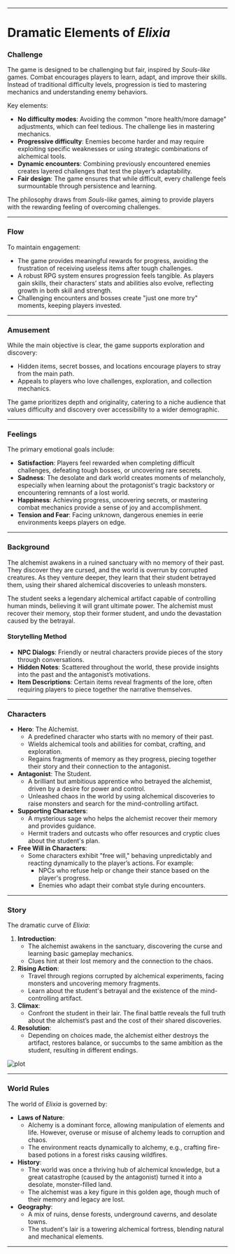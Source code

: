 
---

# Dramatic Elements of *Elixia*

### **Challenge**
The game is designed to be challenging but fair, inspired by *Souls-like* games. Combat encourages players to learn, adapt, and improve their skills. Instead of traditional difficulty levels, progression is tied to mastering mechanics and understanding enemy behaviors.

Key elements:
- **No difficulty modes**: Avoiding the common "more health/more damage" adjustments, which can feel tedious. The challenge lies in mastering mechanics.
- **Progressive difficulty**: Enemies become harder and may require exploiting specific weaknesses or using strategic combinations of alchemical tools.
- **Dynamic encounters**: Combining previously encountered enemies creates layered challenges that test the player’s adaptability.
- **Fair design**: The game ensures that while difficult, every challenge feels surmountable through persistence and learning.

The philosophy draws from *Souls-like* games, aiming to provide players with the rewarding feeling of overcoming challenges.

---

### **Flow**
To maintain engagement:
- The game provides meaningful rewards for progress, avoiding the frustration of receiving useless items after tough challenges.
- A robust RPG system ensures progression feels tangible. As players gain skills, their characters’ stats and abilities also evolve, reflecting growth in both skill and strength.
- Challenging encounters and bosses create "just one more try" moments, keeping players invested.

---

### **Amusement**
While the main objective is clear, the game supports exploration and discovery:
- Hidden items, secret bosses, and locations encourage players to stray from the main path.
- Appeals to players who love challenges, exploration, and collection mechanics.

The game prioritizes depth and originality, catering to a niche audience that values difficulty and discovery over accessibility to a wider demographic.

---

### **Feelings**
The primary emotional goals include:
- **Satisfaction**: Players feel rewarded when completing difficult challenges, defeating tough bosses, or uncovering rare secrets.
- **Sadness**: The desolate and dark world creates moments of melancholy, especially when learning about the protagonist's tragic backstory or encountering remnants of a lost world.
- **Happiness**: Achieving progress, uncovering secrets, or mastering combat mechanics provide a sense of joy and accomplishment.
- **Tension and Fear**: Facing unknown, dangerous enemies in eerie environments keeps players on edge.

---

### **Background**
The alchemist awakens in a ruined sanctuary with no memory of their past. They discover they are cursed, and the world is overrun by corrupted creatures. As they venture deeper, they learn that their student betrayed them, using their shared alchemical discoveries to unleash monsters.

The student seeks a legendary alchemical artifact capable of controlling human minds, believing it will grant ultimate power. The alchemist must recover their memory, stop their former student, and undo the devastation caused by the betrayal.

#### **Storytelling Method**
- **NPC Dialogs**: Friendly or neutral characters provide pieces of the story through conversations.
- **Hidden Notes**: Scattered throughout the world, these provide insights into the past and the antagonist’s motivations.
- **Item Descriptions**: Certain items reveal fragments of the lore, often requiring players to piece together the narrative themselves.

---

### **Characters**
- **Hero**: The Alchemist.
    - A predefined character who starts with no memory of their past.
    - Wields alchemical tools and abilities for combat, crafting, and exploration.
    - Regains fragments of memory as they progress, piecing together their story and their connection to the antagonist.
- **Antagonist**: The Student.
    - A brilliant but ambitious apprentice who betrayed the alchemist, driven by a desire for power and control.
    - Unleashed chaos in the world by using alchemical discoveries to raise monsters and search for the mind-controlling artifact.
- **Supporting Characters**:
    - A mysterious sage who helps the alchemist recover their memory and provides guidance.
    - Hermit traders and outcasts who offer resources and cryptic clues about the student's plan.
- **Free Will in Characters**:
    - Some characters exhibit "free will," behaving unpredictably and reacting dynamically to the player’s actions. For example:
        - NPCs who refuse help or change their stance based on the player's progress.
        - Enemies who adapt their combat style during encounters.

---

### **Story**
The dramatic curve of *Elixia*:
1. **Introduction**:
    - The alchemist awakens in the sanctuary, discovering the curse and learning basic gameplay mechanics.
    - Clues hint at their lost memory and the connection to the chaos.
2. **Rising Action**:
    - Travel through regions corrupted by alchemical experiments, facing monsters and uncovering memory fragments.
    - Learn about the student's betrayal and the existence of the mind-controlling artifact.
3. **Climax**:
    - Confront the student in their lair. The final battle reveals the full truth about the alchemist’s past and the cost of their shared discoveries.
4. **Resolution**:
    - Depending on choices made, the alchemist either destroys the artifact, restores balance, or succumbs to the same ambition as the student, resulting in different endings.
  
![plot](https://github.com/user-attachments/assets/eeefe77d-8ca6-43a6-a28b-77d408480bb0)


---

### **World Rules**
The world of *Elixia* is governed by:
- **Laws of Nature**:
    - Alchemy is a dominant force, allowing manipulation of elements and life. However, overuse or misuse of alchemy leads to corruption and chaos.
    - The environment reacts dynamically to alchemy, e.g., crafting fire-based potions in a forest risks causing wildfires.
- **History**:
    - The world was once a thriving hub of alchemical knowledge, but a great catastrophe (caused by the antagonist) turned it into a desolate, monster-filled land.
    - The alchemist was a key figure in this golden age, though much of their memory and legacy are lost.
- **Geography**:
    - A mix of ruins, dense forests, underground caverns, and desolate towns.
    - The student's lair is a towering alchemical fortress, blending natural and mechanical elements.

---
